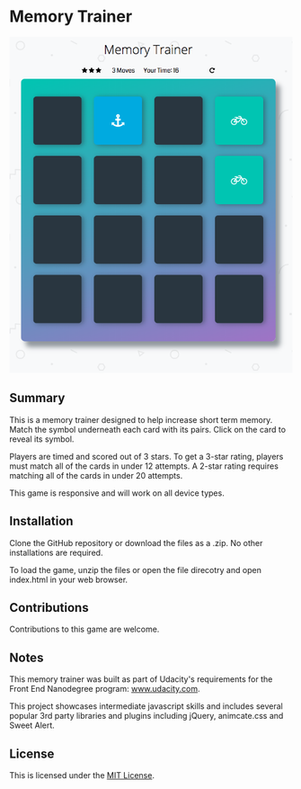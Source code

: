# Memory Trainer

![Memory Game Image](img/memory-trainer.png)

## Summary
This is a memory trainer designed to help increase short term memory. Match the symbol underneath each card with its pairs. Click on the card to reveal its symbol.

Players are timed and scored out of 3 stars. To get a 3-star rating, players must match all of the cards in under 12 attempts. A 2-star rating requires matching all of the cards in under 20 attempts.

This game is responsive and will work on all device types.

## Installation
Clone the GitHub repository or download the files as a .zip. No other installations are required.

To load the game, unzip the files or open the file direcotry and open index.html in your web browser.

## Contributions
Contributions to this game are welcome.

## Notes
This memory trainer was built as part of Udacity's requirements for the Front End Nanodegree program: www.udacity.com.

This project showcases intermediate javascript skills and includes several popular 3rd party libraries and plugins including jQuery, animcate.css and Sweet Alert. 

## License
This is licensed under the [MIT License](https://opensource.org/licenses/MIT).